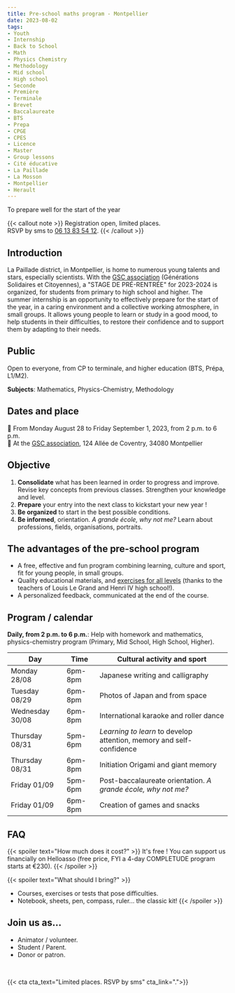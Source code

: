 ```yaml
---
title: Pre-school maths program - Montpellier
date: 2023-08-02
tags:
- Youth
- Internship
- Back to School
- Math
- Physics Chemistry
- Methodology
- Mid school
- High school
- Seconde 
- Première
- Terminale
- Brevet
- Baccalaureate
- BTS
- Prepa
- CPGE
- CPES
- Licence
- Master
- Group lessons
- Cité éducative
- La Paillade
- La Mosson
- Montpellier
- Herault
---
```


To prepare well for the start of the year

<!--more-->

{{< callout note >}}
Registration open, limited places. <br>
RSVP by sms to <a href="tel:0613835412">06 13 83 54 12</a>.
{{< /callout >}}

## Introduction

La Paillade district, in Montpellier, is home to numerous young talents and stars, especially scientists. With the [GSC association](https://www.jeveuxaider.gouv.fr/organisations/4859-generations-solidaires-et-citoyennes) (Générations Solidaires et Citoyennes), a "STAGE DE PRÉ-RENTRÉE" for 2023-2024 is organized, for students from primary to high school and higher. The summer internship is an opportunity to effectively prepare for the start of the year, in a caring environment and a collective working atmosphere, in small groups. It allows young people to learn or study in a good mood, to help students in their difficulties, to restore their confidence and to support them by adapting to their needs.

## Public

Open to everyone, from CP to terminale, and higher education (BTS, Prépa, L1/M2).

<b>Subjects</b>: Mathematics, Physics-Chemistry, Methodology

## Dates and place

📅 From Monday August 28 to Friday September 1, 2023, from 2 p.m. to 6 p.m. <br>
  📍 At the [GSC association](https://www.jeveuxaider.gouv.fr/organisations/4859-generations-solidaires-et-citoyennes), 124 Allée de Coventry, 34080 Montpellier

## Objective

1. <b>Consolidate</b> what has been learned in order to progress and improve. Revise key concepts from previous classes. Strengthen your knowledge and level.
2. <b>Prepare</b> your entry into the next class to kickstart your new year !
3. <b>Be organized</b> to start in the best possible conditions.
4. <b>Be informed</b>, orientation. <i>A grande école, why not me?</i> Learn about professions, fields, organisations, portraits.

## The advantages of the pre-school program

- A free, effective and fun program combining learning, culture and sport, fit for young people, in small groups.
- Quality educational materials, and [exercises for all levels](https://www.mtpcours.fr/c/maths/) (thanks to the teachers of Louis Le Grand and Henri IV high school!).
- A personalized feedback, communicated at the end of the course.

## Program / calendar

<b>Daily, from 2 p.m. to 6 p.m.</b>: Help with homework and mathematics, physics-chemistry program (Primary, Mid School, High School, Higher).

| Day | Time | Cultural activity and sport|
|---|---|---|
|Monday 28/08 | 6pm-8pm | Japanese writing and calligraphy |
|Tuesday 08/29 | 6pm-8pm | Photos of Japan and from space |
|Wednesday 30/08 | 6pm-8pm | International karaoke and roller dance|
|Thursday 08/31 | 5pm-6pm | <i>Learning to learn</i> to develop attention, memory and self-confidence|
|Thursday 08/31 | 6pm-8pm | Initiation Origami and giant memory|
|Friday 01/09 | 5pm-6pm | Post-baccalaureate orientation. <i>A grande école, why not me?</i>|
|Friday 01/09 | 6pm-8pm | Creation of games and snacks|

## FAQ

{{< spoiler text="How much does it cost?" >}}
It's free ! You can support us financially on Helloasso (free price, FYI a 4-day COMPLETUDE program starts at €230).
{{< /spoiler >}}

{{< spoiler text="What should I bring?" >}}
- Courses, exercises or tests that pose difficulties.
- Notebook, sheets, pen, compass, ruler... the classic kit!
{{< /spoiler >}}

## Join us as...

- Animator / volunteer.
- Student / Parent.
- Donor or patron.
<br>

{{< cta cta_text="Limited places. RSVP by sms" cta_link=".">}}